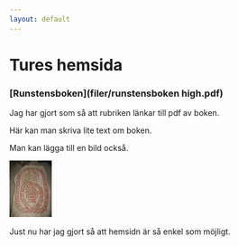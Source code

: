 ```yaml
---
layout: default
---
```


# Tures hemsida


### [Runstensboken](filer/runstensboken high.pdf)
Jag har gjort som så att rubriken länkar till pdf av boken.

Här kan man skriva lite text om boken.

Man kan lägga till en bild också.

![runsten](filer/Tumrunsten.jpg)


Just nu har jag gjort så att hemsidn är så enkel som möjligt.